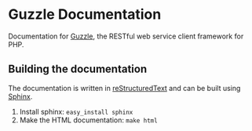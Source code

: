 Guzzle Documentation
====================

Documentation for [Guzzle](https://github.com/guzzle/guzzle), the RESTful web service client framework for PHP.

Building the documentation
--------------------------

The documentation is written in [reStructuredText](http://docutils.sourceforge.net/rst.html) and can be built using [Sphinx](http://sphinx.pocoo.org/).

1. Install sphinx: ``easy_install sphinx``
2. Make the HTML documentation: ``make html``
